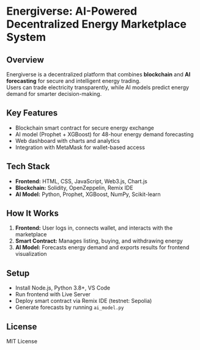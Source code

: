 # Energiverse: AI-Powered Decentralized Energy Marketplace System

## Overview
Energiverse is a decentralized platform that combines **blockchain** and **AI forecasting** for secure and intelligent energy trading.  
Users can trade electricity transparently, while AI models predict energy demand for smarter decision-making.

## Key Features
- Blockchain smart contract for secure energy exchange  
- AI model (Prophet + XGBoost) for 48-hour energy demand forecasting  
- Web dashboard with charts and analytics  
- Integration with MetaMask for wallet-based access  

## Tech Stack
- **Frontend:** HTML, CSS, JavaScript, Web3.js, Chart.js  
- **Blockchain:** Solidity, OpenZeppelin, Remix IDE  
- **AI Model:** Python, Prophet, XGBoost, NumPy, Scikit-learn  

## How It Works
1. **Frontend:** User logs in, connects wallet, and interacts with the marketplace  
2. **Smart Contract:** Manages listing, buying, and withdrawing energy  
3. **AI Model:** Forecasts energy demand and exports results for frontend visualization  

## Setup
- Install Node.js, Python 3.8+, VS Code  
- Run frontend with Live Server  
- Deploy smart contract via Remix IDE (testnet: Sepolia)  
- Generate forecasts by running `ai_model.py`  

## License
MIT License

